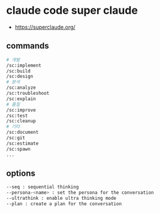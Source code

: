 # claude code super claude

- https://superclaude.org/

## commands

```sh
# 개발
/sc:implement
/sc:build
/sc:design
# 분석
/sc:analyze
/sc:troubleshoot
/sc:explain
# 품질
/sc:improve
/sc:test
/sc:cleanup
# 기타
/sc:document
/sc:git
/sc:estimate
/sc:spawn
...
```

## options

```sh
--seq : sequential thinking
--persona-<name> : set the persona for the conversation
--ultrathink : enable ultra thinking mode
--plan : create a plan for the conversation
```
